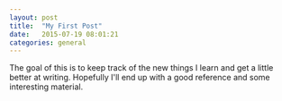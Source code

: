 ```yaml
---
layout: post
title:  "My First Post"
date:   2015-07-19 08:01:21
categories: general
---
```


The goal of this is to keep track of the new things I learn and get a little better at writing. Hopefully I'll end up with a good reference and some interesting material.